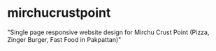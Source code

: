# mirchucrustpoint
"Single page responsive website design for Mirchu Crust Point (Pizza, Zinger Burger, Fast Food in Pakpattan)"
